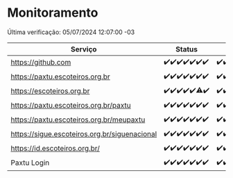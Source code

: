 # Monitoramento

Última verificação: 05/07/2024 12:07:00 -03

|Serviço|Status|Últimas 24h|
|---|---|---|
|https://github.com|<span title="2024-06-28: OK=24">✔️</span><span title="2024-06-29: OK=24">✔️</span><span title="2024-06-30: OK=24">✔️</span><span title="2024-07-01: OK=23">✔️</span><span title="2024-07-02: OK=24">✔️</span><span title="2024-07-03: OK=24">✔️</span><span title="2024-07-04: OK=16">✔️</span>|<span title="04/07/2024 13:08:00 -03 : 200">✔️</span><span title="04/07/2024 14:07:00 -03 : 200">✔️</span><span title="04/07/2024 15:09:00 -03 : 200">✔️</span><span title="04/07/2024 16:05:00 -03 : 200">✔️</span><span title="04/07/2024 17:07:00 -03 : 200">✔️</span><span title="04/07/2024 18:06:00 -03 : 200">✔️</span><span title="04/07/2024 19:07:00 -03 : 200">✔️</span><span title="04/07/2024 20:07:00 -03 : 200">✔️</span><span title="04/07/2024 21:33:00 -03 : 200">✔️</span><span title="04/07/2024 22:54:00 -03 : 200">✔️</span><span title="04/07/2024 23:25:00 -03 : 200">✔️</span><span title="05/07/2024 00:08:00 -03 : 200">✔️</span><span title="05/07/2024 01:09:00 -03 : 200">✔️</span><span title="05/07/2024 02:07:00 -03 : 200">✔️</span><span title="05/07/2024 03:11:00 -03 : 200">✔️</span><span title="05/07/2024 04:07:00 -03 : 200">✔️</span><span title="05/07/2024 05:09:00 -03 : 200">✔️</span><span title="05/07/2024 06:08:00 -03 : 200">✔️</span><span title="05/07/2024 07:08:00 -03 : 200">✔️</span><span title="05/07/2024 08:06:00 -03 : 200">✔️</span><span title="05/07/2024 09:12:00 -03 : 200">✔️</span><span title="05/07/2024 10:09:00 -03 : 200">✔️</span><span title="05/07/2024 11:07:00 -03 : 200">✔️</span><span title="05/07/2024 12:06:00 -03 : 200">✔️</span>|
|https://paxtu.escoteiros.org.br|<span title="2024-06-28: OK=24">✔️</span><span title="2024-06-29: OK=24">✔️</span><span title="2024-06-30: OK=24">✔️</span><span title="2024-07-01: OK=23">✔️</span><span title="2024-07-02: OK=24">✔️</span><span title="2024-07-03: OK=24">✔️</span><span title="2024-07-04: OK=16">✔️</span>|<span title="04/07/2024 13:08:00 -03 : 200">✔️</span><span title="04/07/2024 14:07:00 -03 : 200">✔️</span><span title="04/07/2024 15:09:00 -03 : 200">✔️</span><span title="04/07/2024 16:05:00 -03 : 200">✔️</span><span title="04/07/2024 17:07:00 -03 : 200">✔️</span><span title="04/07/2024 18:06:00 -03 : 200">✔️</span><span title="04/07/2024 19:07:00 -03 : 200">✔️</span><span title="04/07/2024 20:07:00 -03 : 200">✔️</span><span title="04/07/2024 21:33:00 -03 : 200">✔️</span><span title="04/07/2024 22:54:00 -03 : 200">✔️</span><span title="04/07/2024 23:25:00 -03 : 200">✔️</span><span title="05/07/2024 00:08:00 -03 : 200">✔️</span><span title="05/07/2024 01:09:00 -03 : 200">✔️</span><span title="05/07/2024 02:07:00 -03 : 200">✔️</span><span title="05/07/2024 03:11:00 -03 : 200">✔️</span><span title="05/07/2024 04:07:00 -03 : 200">✔️</span><span title="05/07/2024 05:09:00 -03 : 200">✔️</span><span title="05/07/2024 06:08:00 -03 : 200">✔️</span><span title="05/07/2024 07:08:00 -03 : 200">✔️</span><span title="05/07/2024 08:06:00 -03 : 200">✔️</span><span title="05/07/2024 09:12:00 -03 : 200">✔️</span><span title="05/07/2024 10:09:00 -03 : 200">✔️</span><span title="05/07/2024 11:07:00 -03 : 200">✔️</span><span title="05/07/2024 12:06:00 -03 : 200">✔️</span>|
|https://escoteiros.org.br|<span title="2024-06-28: OK=24">✔️</span><span title="2024-06-29: OK=24">✔️</span><span title="2024-06-30: OK=24">✔️</span><span title="2024-07-01: OK=23">✔️</span><span title="2024-07-02: OK=24">✔️</span><span title="2024-07-03: OK=23, Falhas=1">⚠️</span><span title="2024-07-04: OK=15">✔️</span>|<span title="04/07/2024 12:07:00 -03 : 200">✔️</span><span title="04/07/2024 13:08:00 -03 : 200">✔️</span><span title="04/07/2024 14:07:00 -03 : 200">✔️</span><span title="04/07/2024 15:09:00 -03 : 200">✔️</span><span title="04/07/2024 16:05:00 -03 : 200">✔️</span><span title="04/07/2024 17:07:00 -03 : 200">✔️</span><span title="04/07/2024 18:06:00 -03 : 200">✔️</span><span title="04/07/2024 19:07:00 -03 : 200">✔️</span><span title="04/07/2024 20:07:00 -03 : 200">✔️</span><span title="04/07/2024 21:33:00 -03 : 200">✔️</span><span title="04/07/2024 22:54:00 -03 : 200">✔️</span><span title="04/07/2024 23:25:00 -03 : 200">✔️</span><span title="05/07/2024 00:08:00 -03 : 200">✔️</span><span title="05/07/2024 01:09:00 -03 : 200">✔️</span><span title="05/07/2024 02:07:00 -03 : 200">✔️</span><span title="05/07/2024 03:11:00 -03 : 200">✔️</span><span title="05/07/2024 04:07:00 -03 : 200">✔️</span><span title="05/07/2024 05:09:00 -03 : 200">✔️</span><span title="05/07/2024 06:08:00 -03 : 200">✔️</span><span title="05/07/2024 07:08:00 -03 : 200">✔️</span><span title="05/07/2024 08:06:00 -03 : 200">✔️</span><span title="05/07/2024 09:12:00 -03 : 200">✔️</span><span title="05/07/2024 10:09:00 -03 : 200">✔️</span><span title="05/07/2024 11:07:00 -03 : 200">✔️</span><span title="05/07/2024 12:06:00 -03 : 200">✔️</span>|
|https://paxtu.escoteiros.org.br/paxtu|<span title="2024-06-28: OK=24">✔️</span><span title="2024-06-29: OK=24">✔️</span><span title="2024-06-30: OK=24">✔️</span><span title="2024-07-01: OK=23">✔️</span><span title="2024-07-02: OK=24">✔️</span><span title="2024-07-03: OK=24">✔️</span><span title="2024-07-04: OK=15">✔️</span>|<span title="04/07/2024 12:07:00 -03 : 200">✔️</span><span title="04/07/2024 13:08:00 -03 : 200">✔️</span><span title="04/07/2024 14:07:00 -03 : 200">✔️</span><span title="04/07/2024 15:09:00 -03 : 200">✔️</span><span title="04/07/2024 16:05:00 -03 : 200">✔️</span><span title="04/07/2024 17:07:00 -03 : 200">✔️</span><span title="04/07/2024 18:06:00 -03 : 200">✔️</span><span title="04/07/2024 19:07:00 -03 : 200">✔️</span><span title="04/07/2024 20:07:00 -03 : 200">✔️</span><span title="04/07/2024 21:33:00 -03 : 200">✔️</span><span title="04/07/2024 22:54:00 -03 : 200">✔️</span><span title="04/07/2024 23:25:00 -03 : 200">✔️</span><span title="05/07/2024 00:08:00 -03 : 200">✔️</span><span title="05/07/2024 01:09:00 -03 : 200">✔️</span><span title="05/07/2024 02:07:00 -03 : 200">✔️</span><span title="05/07/2024 03:11:00 -03 : 200">✔️</span><span title="05/07/2024 04:07:00 -03 : 200">✔️</span><span title="05/07/2024 05:09:00 -03 : 200">✔️</span><span title="05/07/2024 06:08:00 -03 : 200">✔️</span><span title="05/07/2024 07:08:00 -03 : 200">✔️</span><span title="05/07/2024 08:06:00 -03 : 200">✔️</span><span title="05/07/2024 09:12:00 -03 : 200">✔️</span><span title="05/07/2024 10:09:00 -03 : 200">✔️</span><span title="05/07/2024 11:07:00 -03 : 200">✔️</span><span title="05/07/2024 12:06:00 -03 : 200">✔️</span>|
|https://paxtu.escoteiros.org.br/meupaxtu|<span title="2024-06-28: OK=24">✔️</span><span title="2024-06-29: OK=24">✔️</span><span title="2024-06-30: OK=24">✔️</span><span title="2024-07-01: OK=23">✔️</span><span title="2024-07-02: OK=24">✔️</span><span title="2024-07-03: OK=24">✔️</span><span title="2024-07-04: OK=15">✔️</span>|<span title="04/07/2024 12:07:00 -03 : 200">✔️</span><span title="04/07/2024 13:08:00 -03 : 200">✔️</span><span title="04/07/2024 14:07:00 -03 : 200">✔️</span><span title="04/07/2024 15:09:00 -03 : 200">✔️</span><span title="04/07/2024 16:05:00 -03 : 200">✔️</span><span title="04/07/2024 17:07:00 -03 : 200">✔️</span><span title="04/07/2024 18:06:00 -03 : 200">✔️</span><span title="04/07/2024 19:07:00 -03 : 200">✔️</span><span title="04/07/2024 20:07:00 -03 : 200">✔️</span><span title="04/07/2024 21:33:00 -03 : 200">✔️</span><span title="04/07/2024 22:54:00 -03 : 200">✔️</span><span title="04/07/2024 23:25:00 -03 : 200">✔️</span><span title="05/07/2024 00:08:00 -03 : 200">✔️</span><span title="05/07/2024 01:09:00 -03 : 200">✔️</span><span title="05/07/2024 02:07:00 -03 : 200">✔️</span><span title="05/07/2024 03:11:00 -03 : 200">✔️</span><span title="05/07/2024 04:07:00 -03 : 200">✔️</span><span title="05/07/2024 05:09:00 -03 : 200">✔️</span><span title="05/07/2024 06:08:00 -03 : 200">✔️</span><span title="05/07/2024 07:08:00 -03 : 200">✔️</span><span title="05/07/2024 08:06:00 -03 : 200">✔️</span><span title="05/07/2024 09:12:00 -03 : 200">✔️</span><span title="05/07/2024 10:09:00 -03 : 200">✔️</span><span title="05/07/2024 11:07:00 -03 : 200">✔️</span><span title="05/07/2024 12:06:00 -03 : 200">✔️</span>|
|https://sigue.escoteiros.org.br/siguenacional|<span title="2024-06-28: OK=24">✔️</span><span title="2024-06-29: OK=24">✔️</span><span title="2024-06-30: OK=24">✔️</span><span title="2024-07-01: OK=23">✔️</span><span title="2024-07-02: OK=24">✔️</span><span title="2024-07-03: OK=24">✔️</span><span title="2024-07-04: OK=15">✔️</span>|<span title="04/07/2024 12:07:00 -03 : 200">✔️</span><span title="04/07/2024 13:08:00 -03 : 200">✔️</span><span title="04/07/2024 14:07:00 -03 : 200">✔️</span><span title="04/07/2024 15:09:00 -03 : 200">✔️</span><span title="04/07/2024 16:05:00 -03 : 200">✔️</span><span title="04/07/2024 17:07:00 -03 : 200">✔️</span><span title="04/07/2024 18:06:00 -03 : 200">✔️</span><span title="04/07/2024 19:07:00 -03 : 200">✔️</span><span title="04/07/2024 20:07:00 -03 : 200">✔️</span><span title="04/07/2024 21:33:00 -03 : 200">✔️</span><span title="04/07/2024 22:54:00 -03 : 200">✔️</span><span title="04/07/2024 23:25:00 -03 : 200">✔️</span><span title="05/07/2024 00:08:00 -03 : 200">✔️</span><span title="05/07/2024 01:09:00 -03 : 200">✔️</span><span title="05/07/2024 02:07:00 -03 : 200">✔️</span><span title="05/07/2024 03:11:00 -03 : 200">✔️</span><span title="05/07/2024 04:07:00 -03 : 200">✔️</span><span title="05/07/2024 05:09:00 -03 : 200">✔️</span><span title="05/07/2024 06:08:00 -03 : 200">✔️</span><span title="05/07/2024 07:08:00 -03 : 200">✔️</span><span title="05/07/2024 08:06:00 -03 : 200">✔️</span><span title="05/07/2024 09:12:00 -03 : 200">✔️</span><span title="05/07/2024 10:09:00 -03 : 200">✔️</span><span title="05/07/2024 11:07:00 -03 : 200">✔️</span><span title="05/07/2024 12:06:00 -03 : 200">✔️</span>|
|https://id.escoteiros.org.br/|<span title="2024-06-28: OK=24">✔️</span><span title="2024-06-29: OK=24">✔️</span><span title="2024-06-30: OK=24">✔️</span><span title="2024-07-01: OK=23">✔️</span><span title="2024-07-02: OK=24">✔️</span><span title="2024-07-03: OK=24">✔️</span><span title="2024-07-04: OK=15">✔️</span>|<span title="04/07/2024 12:07:00 -03 : 200">✔️</span><span title="04/07/2024 13:08:00 -03 : 200">✔️</span><span title="04/07/2024 14:07:00 -03 : 200">✔️</span><span title="04/07/2024 15:09:00 -03 : 200">✔️</span><span title="04/07/2024 16:05:00 -03 : 200">✔️</span><span title="04/07/2024 17:07:00 -03 : 200">✔️</span><span title="04/07/2024 18:06:00 -03 : 200">✔️</span><span title="04/07/2024 19:07:00 -03 : 200">✔️</span><span title="04/07/2024 20:07:00 -03 : 200">✔️</span><span title="04/07/2024 21:33:00 -03 : 200">✔️</span><span title="04/07/2024 22:54:00 -03 : 200">✔️</span><span title="04/07/2024 23:25:00 -03 : 200">✔️</span><span title="05/07/2024 00:08:00 -03 : 200">✔️</span><span title="05/07/2024 01:09:00 -03 : 200">✔️</span><span title="05/07/2024 02:07:00 -03 : 200">✔️</span><span title="05/07/2024 03:11:00 -03 : 200">✔️</span><span title="05/07/2024 04:07:00 -03 : 200">✔️</span><span title="05/07/2024 05:09:00 -03 : 200">✔️</span><span title="05/07/2024 06:08:00 -03 : 200">✔️</span><span title="05/07/2024 07:08:00 -03 : 200">✔️</span><span title="05/07/2024 08:06:00 -03 : 200">✔️</span><span title="05/07/2024 09:12:00 -03 : 200">✔️</span><span title="05/07/2024 10:09:00 -03 : 200">✔️</span><span title="05/07/2024 11:07:00 -03 : 200">✔️</span><span title="05/07/2024 12:07:00 -03 : 200">✔️</span>|
|Paxtu Login|<span title="2024-06-28: OK=24">✔️</span><span title="2024-06-29: OK=24">✔️</span><span title="2024-06-30: OK=24">✔️</span><span title="2024-07-01: OK=23">✔️</span><span title="2024-07-02: OK=24">✔️</span><span title="2024-07-03: OK=24">✔️</span><span title="2024-07-04: OK=15">✔️</span>|<span title="04/07/2024 12:07:00 -03 : 200">✔️</span><span title="04/07/2024 13:08:00 -03 : 200">✔️</span><span title="04/07/2024 14:07:00 -03 : 200">✔️</span><span title="04/07/2024 15:09:00 -03 : 200">✔️</span><span title="04/07/2024 16:05:00 -03 : 200">✔️</span><span title="04/07/2024 17:07:00 -03 : 200">✔️</span><span title="04/07/2024 18:06:00 -03 : 200">✔️</span><span title="04/07/2024 19:07:00 -03 : 200">✔️</span><span title="04/07/2024 20:07:00 -03 : 200">✔️</span><span title="04/07/2024 21:33:00 -03 : 200">✔️</span><span title="04/07/2024 22:54:00 -03 : 200">✔️</span><span title="04/07/2024 23:25:00 -03 : 200">✔️</span><span title="05/07/2024 00:08:00 -03 : 200">✔️</span><span title="05/07/2024 01:09:00 -03 : 200">✔️</span><span title="05/07/2024 02:07:00 -03 : 200">✔️</span><span title="05/07/2024 03:11:00 -03 : 200">✔️</span><span title="05/07/2024 04:07:00 -03 : 200">✔️</span><span title="05/07/2024 05:09:00 -03 : 200">✔️</span><span title="05/07/2024 06:08:00 -03 : 200">✔️</span><span title="05/07/2024 07:08:00 -03 : 200">✔️</span><span title="05/07/2024 08:06:00 -03 : 200">✔️</span><span title="05/07/2024 09:12:00 -03 : 200">✔️</span><span title="05/07/2024 10:09:00 -03 : 200">✔️</span><span title="05/07/2024 11:07:00 -03 : 200">✔️</span><span title="05/07/2024 12:07:00 -03 : 200">✔️</span>|
